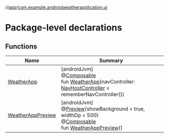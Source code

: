 //[app](../../index.md)/[com.example.androidweatherapplication.ui](index.md)

# Package-level declarations

## Functions

| Name | Summary |
|---|---|
| [WeatherApp](-weather-app.md) | [androidJvm]<br>@[Composable](https://developer.android.com/reference/kotlin/androidx/compose/runtime/Composable.html)<br>fun [WeatherApp](-weather-app.md)(navController: [NavHostController](https://developer.android.com/reference/kotlin/androidx/navigation/NavHostController.html) = rememberNavController()) |
| [WeatherAppPreview](-weather-app-preview.md) | [androidJvm]<br>@[Preview](https://developer.android.com/reference/kotlin/androidx/compose/ui/tooling/preview/Preview.html)(showBackground = true, widthDp = 500)<br>@[Composable](https://developer.android.com/reference/kotlin/androidx/compose/runtime/Composable.html)<br>fun [WeatherAppPreview](-weather-app-preview.md)() |
